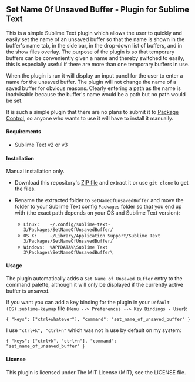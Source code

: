 
## Set Name Of Unsaved Buffer - Plugin for Sublime Text

This is a simple Sublime Text plugin which allows the user to quickly and easily set the name of an unsaved buffer so that the name is shown in the buffer's name tab, in the side bar, in the drop-down list of buffers, and in the show files overlay. The purpose of the plugin is so that temporary buffers can be conveniently given a name and thereby switched to easily, this is especially useful if there are more than one temporary buffers in use.

When the plugin is run it will display an input panel for the user to enter a name for the unsaved buffer. The plugin will not change the name of a saved buffer for obvious reasons. Clearly entering a path as the name is inadvisable because the buffer's name would be a path but no path would be set.

It is such a simple plugin that there are no plans to submit it to [Package Control](http://packagecontrol.io), so anyone who wants to use it will have to install it manually.

#### Requirements

- Sublime Text v2 or v3

#### Installation

Manual installation only.

- Download this repository's [ZIP file](https://github.com/mattst/sublime-set-name-of-unsaved-buffer/archive/master.zip) and extract it or use `git clone` to get the files.

- Rename the extracted folder to `SetNameOfUnsavedBuffer` and move the folder to your Sublime Text config `Packages` folder so that you end up with (the exact path depends on your OS and Sublime Text version):

    - `Linux:    ~/.config/sublime-text-3/Packages/SetNameOfUnsavedBuffer/`
    - `OS X:     ~/Library/Application Support/Sublime Text 3/Packages/SetNameOfUnsavedBuffer/`
    - `Windows:  %APPDATA%\Sublime Text 3\Packages\SetNameOfUnsavedBuffer\`

#### Usage

The plugin automatically adds a `Set Name of Unsaved Buffer` entry to the command palette, although it will only be displayed if the currently active buffer is unsaved.

If you want you can add a key binding for the plugin in your `Default (OS).sublime-keymap` file (`Menu --> Preferences --> Key Bindings - User`):

    { "keys": ["ctrl+whatever"], "command": "set_name_of_unsaved_buffer" }

I use `"ctrl+k", "ctrl+n"` which was not in use by default on my system:

    { "keys": ["ctrl+k", "ctrl+n"], "command": "set_name_of_unsaved_buffer" }

#### License

This plugin is licensed under The MIT License (MIT), see the LICENSE file.
